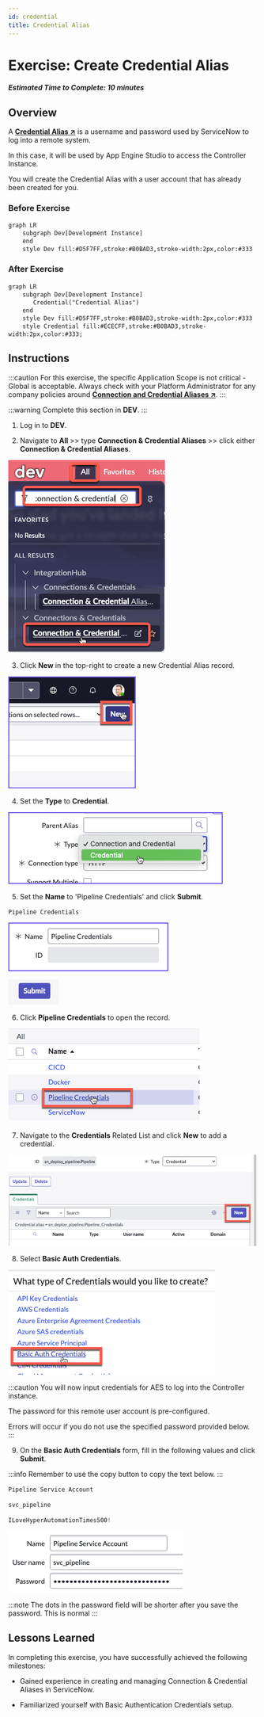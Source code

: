 ```yaml
---
id: credential
title: Credential Alias
---
```


# Exercise: Create Credential Alias

##### Estimated Time to Complete: 10 minutes

## Overview 

A **<a href="https://docs.servicenow.com/csh?topicname=create-pipeline-credentials.html&version=latest" target="_blank">Credential Alias ↗</a>** is a username and password used by ServiceNow to log into a remote system. 

In this case, it will be used by App Engine Studio to access the Controller Instance.

You will create the Credential Alias with a user account that has already been created for you. 

### Before Exercise
``` mermaid
graph LR
    subgraph Dev[Development Instance]
    end
    style Dev fill:#D5F7FF,stroke:#B0BAD3,stroke-width:2px,color:#333
```

### After Exercise
``` mermaid
graph LR
    subgraph Dev[Development Instance]
       Credential("Credential Alias")
    end
    style Dev fill:#D5F7FF,stroke:#B0BAD3,stroke-width:2px,color:#333
    style Credential fill:#ECECFF,stroke:#B0BAD3,stroke-width:2px,color:#333;
```

## Instructions

:::caution
For this exercise, the specific Application Scope is not critical - Global is acceptable. Always check with your Platform Administrator for any company policies around **<a href="https://docs.servicenow.com/csh?topicname=connection-alias.html&version=latest" target="_blank">Connection and Credential Aliases ↗</a>**.
:::

:::warning
Complete this section in **DEV**.
:::

1. Log in to **DEV**.


2. Navigate to **All** >> type **Connection & Credential Aliases** >> click either **Connection & Credential Aliases**.

![Navigate to Aliases](/img/lab-aemc/2023-07-13-17-06-17.png)

3. Click **New** in the top-right to create a new Credential Alias record. 

![Create Alias](/img/lab-aemc/2023-03-07-15-38-10.png)

4. Set the **Type** to **Credential**. 

![Set Type](/img/lab-aemc/2023-03-07-15-37-39.png) 

5. Set the **Name** to 'Pipeline Credentials' and click **Submit**.

```
Pipeline Credentials
```

![Set Name](/img/lab-aemc/2023-03-08-14-14-44.png)

![Submit Name](/img/lab-aemc/2023-07-13-17-00-48.png)

6. Click **Pipeline Credentials** to open the record. 

![Open Record](/img/lab-aemc/2023-03-09-13-48-09.png) 

7. Navigate to the **Credentials** Related List and click **New** to add a credential. 

![Add Credential](/img/lab-aemc/2023-03-09-13-49-03.png)

8. Select **Basic Auth Credentials**.

![Select Basic Auth](/img/lab-aemc/2023-03-09-13-50-33.png)

:::caution
You will now input credentials for AES to log into the Controller instance.
 
The password for this remote user account is pre-configured. 
 
Errors will occur if you do not use the specified password provided below.
:::

9. On the **Basic Auth Credentials** form, fill in the following values and click **Submit**.

:::info
Remember to use the copy button to copy the text below.
:::

```jsx title="Name"
Pipeline Service Account 
```

```jsx title="Username"
svc_pipeline
```

```jsx title="Password"
ILoveHyperAutomationTimes500!
```

![Enter Credentials](/img/lab-aemc/2023-06-27-22-50-59.png)

:::note
The dots in the password field will be shorter after you save the password.  This is normal
:::

## Lessons Learned

In completing this exercise, you have successfully achieved the following milestones:

- Gained experience in creating and managing Connection & Credential Aliases in ServiceNow.

- Familiarized yourself with Basic Authentication Credentials setup.